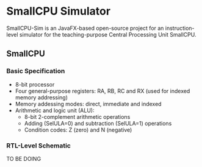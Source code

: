 # SmallCPU Simulator

SmallCPU-Sim is an JavaFX-based open-source project for an instruction-level simulator for the teaching-purpose Central Processing Unit SmallCPU.

## SmallCPU

### Basic Specification

- 8-bit processor
- Four general-purpose registers: RA, RB, RC and RX (used for indexed memory addressing)
- Memory addessing modes: direct, immediate and indexed
- Arithmetic and logic unit (ALU):
  - 8-bit 2-complement arithmetic operations
  - Adding (SelULA=0) and subtraction (SelULA=1) operations
  - Condition codes: Z (zero) and N (negative)

### RTL-Level Schematic

TO BE DOING
